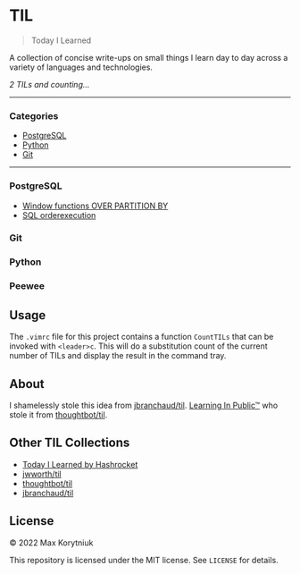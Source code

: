 # TIL

> Today I Learned

A collection of concise write-ups on small things I learn day to day across a
variety of languages and technologies. 


_2 TILs and counting..._

---

### Categories

* [PostgreSQL](#postgresql)
* [Python](#python)
* [Git](#git)


---


### PostgreSQL

- [Window functions OVER PARTITION BY](postgresql/count-using-over.md)
- [SQL orderexecution](postgresql/sql-exectuion-order.md)

### Git


### Python


### Peewee


## Usage

The `.vimrc` file for this project contains a function `CountTILs` that can
be invoked with `<leader>c`. This will do a substitution count of the
current number of TILs and display the result in the command tray.

## About

I shamelessly stole this idea from
[jbranchaud/til](https://github.com/jbranchaud/til).
[Learning In Public™](https://dev.to/jbranchaud/how-i-built-a-learning-machine-45k9)
who stole it from
[thoughtbot/til](https://github.com/thoughtbot/til).

## Other TIL Collections

* [Today I Learned by Hashrocket](https://til.hashrocket.com)
* [jwworth/til](https://github.com/jwworth/til)
* [thoughtbot/til](https://github.com/thoughtbot/til)
* [jbranchaud/til](https://github.com/jbranchaud/til)

## License

&copy; 2022 Max Korytniuk

This repository is licensed under the MIT license. See `LICENSE` for
details.

